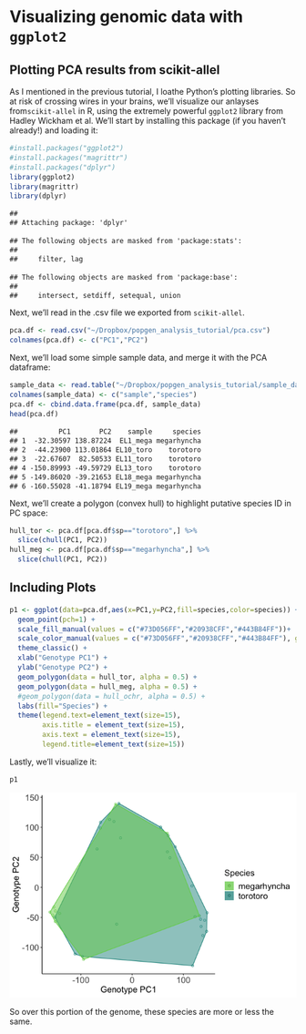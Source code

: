 Visualizing genomic data with `ggplot2`
================

## Plotting PCA results from scikit-allel

As I mentioned in the previous tutorial, I loathe Python’s plotting
libraries. So at risk of crossing wires in your brains, we’ll visualize
our anlayses from`scikit-allel` in R, using the extremely powerful
`ggplot2` library from Hadley Wickham et al. We’ll start by installing
this package (if you haven’t already\!) and loading it:

``` r
#install.packages("ggplot2")
#install.packages("magrittr")
#install.packages("dplyr")
library(ggplot2)
library(magrittr)
library(dplyr)
```

    ## 
    ## Attaching package: 'dplyr'

    ## The following objects are masked from 'package:stats':
    ## 
    ##     filter, lag

    ## The following objects are masked from 'package:base':
    ## 
    ##     intersect, setdiff, setequal, union

Next, we’ll read in the .csv file we exported from `scikit-allel`.

``` r
pca.df <- read.csv("~/Dropbox/popgen_analysis_tutorial/pca.csv")
colnames(pca.df) <- c("PC1","PC2")
```

Next, we’ll load some simple sample data, and merge it with the PCA
dataframe:

``` r
sample_data <- read.table("~/Dropbox/popgen_analysis_tutorial/sample_data.txt")
colnames(sample_data) <- c("sample","species")
pca.df <- cbind.data.frame(pca.df, sample_data)
head(pca.df)
```

    ##          PC1       PC2    sample     species
    ## 1  -32.30597 138.87224  EL1_mega megarhyncha
    ## 2  -44.23900 113.01864 EL10_toro    torotoro
    ## 3  -22.67607  82.50533 EL11_toro    torotoro
    ## 4 -150.89993 -49.59729 EL13_toro    torotoro
    ## 5 -149.86020 -39.21653 EL18_mega megarhyncha
    ## 6 -160.55028 -41.18794 EL19_mega megarhyncha

Next, we’ll create a polygon (convex hull) to highlight putative species
ID in PC space:

``` r
hull_tor <- pca.df[pca.df$sp=="torotoro",] %>%
  slice(chull(PC1, PC2))
hull_meg <- pca.df[pca.df$sp=="megarhyncha",] %>%
  slice(chull(PC1, PC2))
```

## Including Plots

``` r
p1 <- ggplot(data=pca.df,aes(x=PC1,y=PC2,fill=species,color=species)) + 
  geom_point(pch=1) +
  scale_fill_manual(values = c("#73D056FF","#20938CFF","#443B84FF"))+
  scale_color_manual(values = c("#73D056FF","#20938CFF","#443B84FF"), guide=FALSE)+
  theme_classic() +
  xlab("Genotype PC1") +
  ylab("Genotype PC2") +
  geom_polygon(data = hull_tor, alpha = 0.5) +
  geom_polygon(data = hull_meg, alpha = 0.5) +
  #geom_polygon(data = hull_ochr, alpha = 0.5) +
  labs(fill="Species") +
  theme(legend.text=element_text(size=15),
        axis.title = element_text(size=15),
        axis.text = element_text(size=15),
        legend.title=element_text(size=15))
```

Lastly, we’ll visualize it:

``` r
p1
```

![](plotting_files/figure-gfm/unnamed-chunk-6-1.png)<!-- -->

So over this portion of the genome, these species are more or less the
same.
